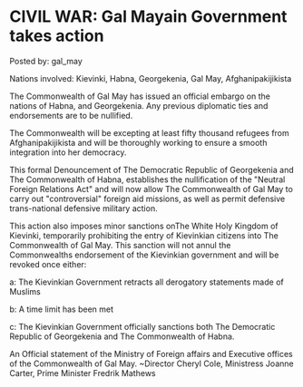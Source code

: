 # CIVIL WAR: Gal Mayain Government takes action

Posted by: gal_may

Nations involved: Kievinki, Habna, Georgekenia, Gal May, Afghanipakijikista

The Commonwealth of Gal May has issued an official embargo on the nations of  Habna, and Georgekenia. Any previous diplomatic ties and endorsements are to be nullified. 

The Commonwealth will be excepting at least fifty thousand refugees from Afghanipakijikista and will be thoroughly working to ensure a smooth integration into her democracy.

This formal Denouncement of The Democratic Republic of
Georgekenia and The Commonwealth of Habna, establishes the nullification of the "Neutral Foreign Relations Act" and will now allow The Commonwealth of Gal May to carry out "controversial" foreign aid missions, as well as permit defensive trans-national defensive military action.

This action also imposes minor sanctions onThe White Holy Kingdom of Kievinki, temporarily prohibiting the entry of Kievinkian citizens into The Commonwealth of Gal May. This sanction will not annul the Commonwealths endorsement of the Kievinkian government and will be revoked once either:

a: The Kievinkian Government retracts all derogatory statements made of Muslims

b: A time limit has been met

c: The Kievinkian Government officially sanctions both The Democratic Republic of Georgekenia and The Commonwealth of Habna.

An Official statement of the Ministry of Foreign affairs and Executive offices of the Commonwealth of Gal May.
~Director Cheryl Cole, Ministress Joanne Carter, Prime Minister Fredrik Mathews




